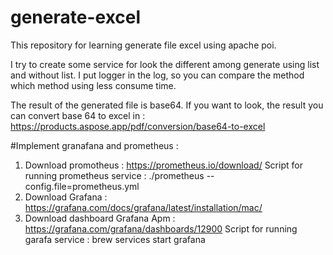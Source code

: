 # generate-excel

This repository for learning generate file excel using apache poi.

I try to create some service for look the different among generate using list and without list.
I put logger in the log, so you can compare the method which method using less consume time.

The result of the generated file is base64.
If you want to look, the result you can convert base 64 to excel in :
https://products.aspose.app/pdf/conversion/base64-to-excel 

#Implement granafana and prometheus :
1. Download promotheus : https://prometheus.io/download/ 
   Script for running prometheus service : ./prometheus --config.file=prometheus.yml
2. Download Grafana : https://grafana.com/docs/grafana/latest/installation/mac/ 
3. Download dashboard Grafana Apm : https://grafana.com/grafana/dashboards/12900 
   Script for running garafa service : brew services start grafana 
